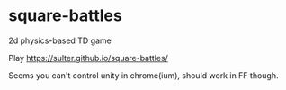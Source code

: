 # square-battles
2d physics-based TD game

Play https://sulter.github.io/square-battles/ 

Seems you can't control unity in chrome(ium), should work in FF though.

